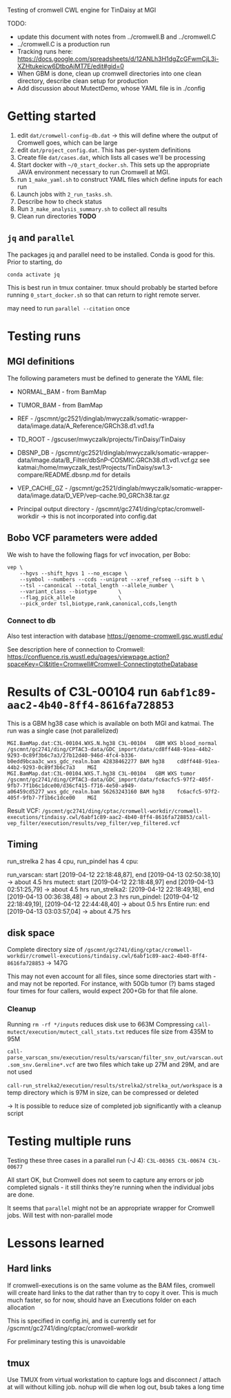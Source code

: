 Testing of cromwell CWL engine for TinDaisy at MGI

TODO:
* update this document with notes from ../cromwell.B and ../cromwell.C
* ../cromwell.C is a production run
* Tracking runs here: https://docs.google.com/spreadsheets/d/12ANLh3H1dgZcGFwmCjL3i-XZHtukeicw6DtboAjMT7E/edit#gid=0
* When GBM is done, clean up cromwell directories into one clean directory, describe clean setup for production
* Add discussion about MutectDemo, whose YAML file is in ./config

# Getting started

1. edit `dat/cromwell-config-db.dat`
   -> this will define where the output of Cromwell goes, which can be large
2. edit `dat/project_config.dat`.  This has per-system definitions
3. Create file `dat/cases.dat`, which lists all cases we'll be processing
4. Start docker with `~/0_start_docker.sh`.  This sets up the appropriate JAVA environment necessary to run Cromwell at MGI.  
5. run `1_make_yaml.sh` to construct YAML files which define inputs for each run
6. Launch jobs with `2_run_tasks.sh`.
7. Describe how to check status
8. Run `3_make_analysis_summary.sh` to collect all results
9. Clean run directories **TODO**

## `jq` and `parallel`

The packages jq and parallel need to be installed.  Conda is good for this.  Prior to starting, do
```
conda activate jq
```

This is best run in tmux container.  tmux should probably be started before running `0_start_docker.sh` so that can
return to right remote server.

may need to run `parallel --citation` once

# Testing runs

## MGI definitions

The following parameters must be defined to generate the YAML file:

* NORMAL_BAM - from BamMap
* TUMOR_BAM  - from BamMap
* REF        - /gscmnt/gc2521/dinglab/mwyczalk/somatic-wrapper-data/image.data/A_Reference/GRCh38.d1.vd1.fa
* TD_ROOT    - /gscuser/mwyczalk/projects/TinDaisy/TinDaisy 
* DBSNP_DB   - /gscmnt/gc2521/dinglab/mwyczalk/somatic-wrapper-data/image.data/B_Filter/dbSnP-COSMIC.GRCh38.d1.vd1.vcf.gz
               see katmai:/home/mwyczalk_test/Projects/TinDaisy/sw1.3-compare/README.dbsnp.md for details
* VEP_CACHE_GZ - /gscmnt/gc2521/dinglab/mwyczalk/somatic-wrapper-data/image.data/D_VEP/vep-cache.90_GRCh38.tar.gz

* Principal output directory - /gscmnt/gc2741/ding/cptac/cromwell-workdir
    -> this is not incorporated into config.dat

## Bobo VCF parameters were added

We wish to have the following flags for vcf invocation, per Bobo:
```
vep \
    --hgvs --shift_hgvs 1 --no_escape \
    --symbol --numbers --ccds --uniprot --xref_refseq --sift b \
    --tsl --canonical --total_length --allele_number \
    --variant_class --biotype       \
    --flag_pick_allele              \
    --pick_order tsl,biotype,rank,canonical,ccds,length
```

### Connect to db
Also test interaction with database
https://genome-cromwell.gsc.wustl.edu/

See description here of connection to Cromwell:
https://confluence.ris.wustl.edu/pages/viewpage.action?spaceKey=CI&title=Cromwell#Cromwell-ConnectingtotheDatabase

# Results of C3L-00104 run `6abf1c89-aac2-4b40-8ff4-8616fa728853`

This is a GBM hg38 case which is available on both MGI and katmai.  The run was a single case (not parallelized)

```
MGI.BamMap.dat:C3L-00104.WXS.N.hg38 C3L-00104   GBM WXS blood_normal    /gscmnt/gc2741/ding/CPTAC3-data/GDC_import/data/cd8ff448-91ea-44b2-9293-0c89f3b6c7a3/27b12d40-946d-4fc4-b336-b0edd9bcaa3c_wxs_gdc_realn.bam 42838462277 BAM hg38    cd8ff448-91ea-44b2-9293-0c89f3b6c7a3    MGI
MGI.BamMap.dat:C3L-00104.WXS.T.hg38 C3L-00104   GBM WXS tumor   /gscmnt/gc2741/ding/CPTAC3-data/GDC_import/data/fc6acfc5-97f2-405f-9fb7-7f1b6c1dce00/d36cf415-f716-4e50-a949-a06459cd5277_wxs_gdc_realn.bam 56263243160 BAM hg38    fc6acfc5-97f2-405f-9fb7-7f1b6c1dce00    MGI
```

Result VCF: `/gscmnt/gc2741/ding/cptac/cromwell-workdir/cromwell-executions/tindaisy.cwl/6abf1c89-aac2-4b40-8ff4-8616fa728853/call-vep_filter/execution/results/vep_filter/vep_filtered.vcf`

## Timing

run_strelka 2 has 4 cpu, run_pindel has 4 cpu:

run_varscan: start [2019-04-12 22:18:48,87], end [2019-04-13 02:50:38,10]  -> about 4.5 hrs
mutect: start [2019-04-12 22:18:48,97]  end [2019-04-13 02:51:25,79]       -> about 4.5 hrs
run_strelka2: [2019-04-12 22:18:49,18], end [2019-04-13 00:36:38,48]       -> about 2.3 hrs
run_pindel: [2019-04-12 22:18:49,19],   [2019-04-12 22:44:48,40]           -> about 0.5 hrs
Entire run: end [2019-04-13 03:03:57,04]                                   -> about 4.75 hrs

## disk space

Complete directory size of `/gscmnt/gc2741/ding/cptac/cromwell-workdir/cromwell-executions/tindaisy.cwl/6abf1c89-aac2-4b40-8ff4-8616fa728853`
-> 147G

This may not even account for all files, since some directories start with - and may not be reported.  For instance, with 50Gb tumor (?) bams staged
four times for four callers, would expect 200+Gb for that file alone.

### Cleanup 
Running `rm -rf */inputs` reduces disk use to 663M
Compressing `call-mutect/execution/mutect_call_stats.txt` reduces file size from 435M to 95M

`call-parse_varscan_snv/execution/results/varscan/filter_snv_out/varscan.out.som_snv.Germline*.vcf` are two files which take up 27M and 29M, and
are not used

`call-run_strelka2/execution/results/strelka2/strelka_out/workspace` is a temp directory which is 97M in size, can be compressed or deleted

-> It is possible to reduce size of completed job significantly with a cleanup script

# Testing multiple runs

Testing these three cases in a parallel run (-J 4): `C3L-00365 C3L-00674 C3L-00677`

All start OK, but Cromwell does not seem to capture any errors or job completed signals - it
still thinks they're running when the individual jobs are done.

It seems that `parallel` might not be an appropriate wrapper for Cromwell jobs.  Will test with non-parallel mode


# Lessons learned

## Hard links

If cromwell-executions is on the same volume as the BAM files, cromwell will create hard links to the dat rather than
try to copy it over.  This is much much faster, so for now, should have an Executions folder on each allocation

This is specified in config.ini, and is currently set for /gscmnt/gc2741/ding/cptac/cromwell-workdir

For preliminary testing this is unavoidable

## tmux

Use TMUX from virtual workstation to capture logs and disconnect / attach at will without killing
job.  nohup will die when log out, bsub takes a long time


